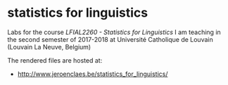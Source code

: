 # statistics for linguistics
Labs for the course *LFIAL2260 - Statistics for Linguistics* I am teaching in the second semester of 2017-2018 at Université Catholique de Louvain (Louvain La Neuve, Belgium)

The rendered files are hosted at: 
- http://www.jeroenclaes.be/statistics_for_linguistics/

